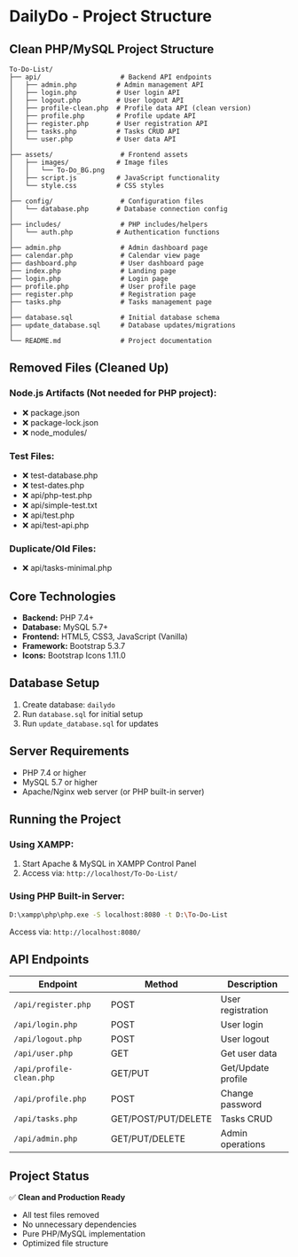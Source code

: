 # DailyDo - Project Structure

## Clean PHP/MySQL Project Structure

```
To-Do-List/
├── api/                    # Backend API endpoints
│   ├── admin.php          # Admin management API
│   ├── login.php          # User login API
│   ├── logout.php         # User logout API
│   ├── profile-clean.php  # Profile data API (clean version)
│   ├── profile.php        # Profile update API
│   ├── register.php       # User registration API
│   ├── tasks.php          # Tasks CRUD API
│   └── user.php           # User data API
│
├── assets/                 # Frontend assets
│   ├── images/            # Image files
│   │   └── To-Do_BG.png
│   ├── script.js          # JavaScript functionality
│   └── style.css          # CSS styles
│
├── config/                 # Configuration files
│   └── database.php       # Database connection config
│
├── includes/               # PHP includes/helpers
│   └── auth.php           # Authentication functions
│
├── admin.php               # Admin dashboard page
├── calendar.php            # Calendar view page
├── dashboard.php           # User dashboard page
├── index.php               # Landing page
├── login.php               # Login page
├── profile.php             # User profile page
├── register.php            # Registration page
├── tasks.php               # Tasks management page
│
├── database.sql            # Initial database schema
├── update_database.sql     # Database updates/migrations
│
└── README.md               # Project documentation
```

## Removed Files (Cleaned Up)

### Node.js Artifacts (Not needed for PHP project):
- ❌ package.json
- ❌ package-lock.json
- ❌ node_modules/

### Test Files:
- ❌ test-database.php
- ❌ test-dates.php
- ❌ api/php-test.php
- ❌ api/simple-test.txt
- ❌ api/test.php
- ❌ api/test-api.php

### Duplicate/Old Files:
- ❌ api/tasks-minimal.php

## Core Technologies

- **Backend:** PHP 7.4+
- **Database:** MySQL 5.7+
- **Frontend:** HTML5, CSS3, JavaScript (Vanilla)
- **Framework:** Bootstrap 5.3.7
- **Icons:** Bootstrap Icons 1.11.0

## Database Setup

1. Create database: `dailydo`
2. Run `database.sql` for initial setup
3. Run `update_database.sql` for updates

## Server Requirements

- PHP 7.4 or higher
- MySQL 5.7 or higher
- Apache/Nginx web server (or PHP built-in server)

## Running the Project

### Using XAMPP:
1. Start Apache & MySQL in XAMPP Control Panel
2. Access via: `http://localhost/To-Do-List/`

### Using PHP Built-in Server:
```bash
D:\xampp\php\php.exe -S localhost:8080 -t D:\To-Do-List
```
Access via: `http://localhost:8080/`

## API Endpoints

| Endpoint | Method | Description |
|----------|--------|-------------|
| `/api/register.php` | POST | User registration |
| `/api/login.php` | POST | User login |
| `/api/logout.php` | POST | User logout |
| `/api/user.php` | GET | Get user data |
| `/api/profile-clean.php` | GET/PUT | Get/Update profile |
| `/api/profile.php` | POST | Change password |
| `/api/tasks.php` | GET/POST/PUT/DELETE | Tasks CRUD |
| `/api/admin.php` | GET/PUT/DELETE | Admin operations |

## Project Status

✅ **Clean and Production Ready**
- All test files removed
- No unnecessary dependencies
- Pure PHP/MySQL implementation
- Optimized file structure
